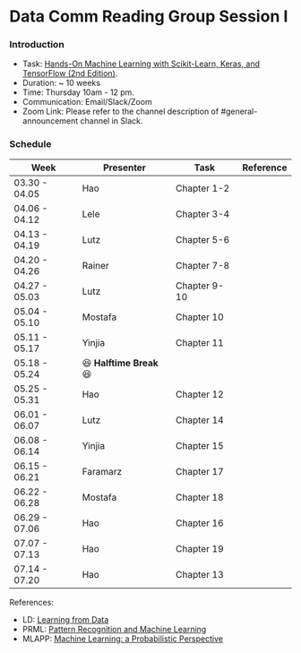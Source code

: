 # Data Comm Reading Group Session I 

### Introduction
* Task: [Hands-On Machine Learning with Scikit-Learn, Keras, and TensorFlow (2nd Edition)](https://learning.oreilly.com/library/view/hands-on-machine-learning/9781492032632/). 
* Duration: ~ 10 weeks
* Time: Thursday 10am - 12 pm.  
* Communication: Email/Slack/Zoom
* Zoom Link: Please refer to the channel description of #general-announcement channel in Slack.  
### Schedule


|Week | Presenter | Task | Reference| 
|-----|-----------|------|----------|
|03.30 - 04.05| Hao | Chapter 1-2 | |
|04.06 - 04.12|  Lele   | Chapter 3-4 | |
|04.13 - 04.19|  Lutz   | Chapter 5-6 | |
|04.20 - 04.26|  Rainer   | Chapter 7-8 | |
|04.27 - 05.03|  Lutz  | Chapter 9-10| |
|05.04 - 05.10|  Mostafa   | Chapter 10| |
|05.11 - 05.17|  Yinjia  | Chapter 11| |
|05.18 - 05.24|  :laughing: **Halftime Break** :laughing:    | | |
|05.25 - 05.31| Hao | Chapter 12| |
|06.01 - 06.07| Lutz| Chapter 14| |
|06.08 - 06.14| Yinjia    | Chapter 15| |
|06.15 - 06.21| Faramarz| Chapter 17| |
|06.22 - 06.28| Mostafa | Chapter 18| |
|06.29 - 07.06| Hao | Chapter 16| |
|07.07 - 07.13| Hao | Chapter 19| |
|07.14 - 07.20| Hao | Chapter 13| |




References:
- LD:  [Learning from Data](http://work.caltech.edu/telecourse.html)
- PRML:  [Pattern Recognition and Machine Learning](https://www.microsoft.com/en-us/research/uploads/prod/2006/01/Bishop-Pattern-Recognition-and-Machine-Learning-2006.pdf)			
- MLAPP:  [Machine Learning: a Probabilistic Perspective](https://www.cs.ubc.ca/~murphyk/MLbook/)			
